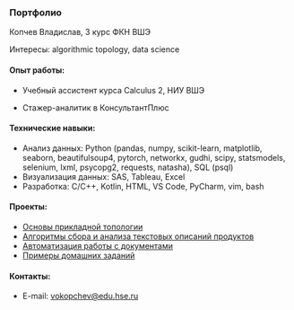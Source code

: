### Портфолио

Копчев Владислав, 3 курс ФКН ВШЭ

Интересы: algorithmic topology, data science

#### Опыт работы:

- Учебный ассистент курса Calculus 2, НИУ ВШЭ

- Стажер-аналитик в КонсультантПлюс

#### Технические навыки:

- Анализ данных: Python (pandas, numpy, scikit-learn, matplotlib, seaborn, beautifulsoup4, pytorch, networkx, gudhi, scipy, statsmodels, selenium, lxml, psycopg2, requests, natasha), SQL (psql)
- Визуализация данных: SAS, Tableau, Excel
- Разработка: C/C++, Kotlin, HTML, VS Code, PyCharm, vim, bash

#### Проекты:

- [Основы прикладной топологии](https://github.com/aefrt/project-topology)
- [Алгоритмы сбора и анализа текстовых описаний продуктов](https://github.com/aefrt/database-theory)
- [Автоматизация работы с документами](https://github.com/aefrt/ner-disclosure)
- [Примеры домашних заданий](https://github.com/aefrt/sas-homework-3rd-course)

#### Контакты:

- E-mail: vokopchev@edu.hse.ru
